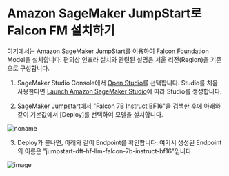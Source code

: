 # Amazon SageMaker JumpStart로 Falcon FM 설치하기

여기에서는 Amazon SageMaker JumpStart를 이용하여 Falcon Foundation Model을 설치합니다. 편의상 인프라 설치와 관련된 설명은 서울 리전(Region)을 기준으로 구성합니다.

1) SageMaker Studio Console에서 [Open Studio](https://ap-northeast-2.console.aws.amazon.com/sagemaker/home?region=ap-northeast-2#/studio-landing)를 선택합니다. Studio를 처음 사용한다면 [Launch Amazon SageMaker Studio](https://docs.aws.amazon.com/sagemaker/latest/dg/studio-launch.html)에 따라 Studio를 생성합니다.

2) SageMaker Jumpstart에서 "Falcon 7B Instruct BF16"을 검색한 후에 아래와 같이 기본값에서 [Deploy]를 선택하여 모델을 설치합니다.

![noname](https://github.com/kyopark2014/ML-langchain/assets/52392004/39611d38-93b0-4ffe-b8ff-7c87da59b25a)

3) Deploy가 끝나면, 아래와 같이 Endpoint를 확인합니다. 여기서 생성된 Endpoint의 이름은 "jumpstart-dft-hf-llm-falcon-7b-instruct-bf16"입니다.

![image](https://github.com/kyopark2014/ML-langchain/assets/52392004/74539eeb-91fc-4858-9f1d-49f85045511d)
